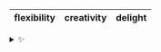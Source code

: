 | flexibility | creativity | delight |
| :---------: | :--------: | :-----: |

<details>
  <summary>✨</summary>
  These words are chosen at random each day. New words will appear here tomorrow morning.
</details>